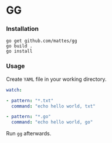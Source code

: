 GG
==


### Installation
```
go get github.com/mattes/gg
go build .
go install
```


### Usage

Create ``YAML`` file in your working directory.

```yaml
watch:

- pattern: "*.txt"
  command: "echo hello world, txt"

- pattern: "*.go"
  command: "echo hello world, go"
```

Run ``gg`` afterwards.